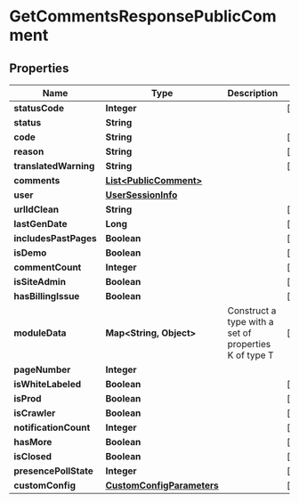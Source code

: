 

# GetCommentsResponsePublicComment


## Properties

| Name | Type | Description | Notes |
|------------ | ------------- | ------------- | -------------|
|**statusCode** | **Integer** |  |  [optional] |
|**status** | **String** |  |  |
|**code** | **String** |  |  [optional] |
|**reason** | **String** |  |  [optional] |
|**translatedWarning** | **String** |  |  [optional] |
|**comments** | [**List&lt;PublicComment&gt;**](PublicComment.md) |  |  |
|**user** | [**UserSessionInfo**](UserSessionInfo.md) |  |  |
|**urlIdClean** | **String** |  |  [optional] |
|**lastGenDate** | **Long** |  |  [optional] |
|**includesPastPages** | **Boolean** |  |  [optional] |
|**isDemo** | **Boolean** |  |  [optional] |
|**commentCount** | **Integer** |  |  [optional] |
|**isSiteAdmin** | **Boolean** |  |  [optional] |
|**hasBillingIssue** | **Boolean** |  |  [optional] |
|**moduleData** | **Map&lt;String, Object&gt;** | Construct a type with a set of properties K of type T |  [optional] |
|**pageNumber** | **Integer** |  |  |
|**isWhiteLabeled** | **Boolean** |  |  [optional] |
|**isProd** | **Boolean** |  |  [optional] |
|**isCrawler** | **Boolean** |  |  [optional] |
|**notificationCount** | **Integer** |  |  [optional] |
|**hasMore** | **Boolean** |  |  [optional] |
|**isClosed** | **Boolean** |  |  [optional] |
|**presencePollState** | **Integer** |  |  [optional] |
|**customConfig** | [**CustomConfigParameters**](CustomConfigParameters.md) |  |  [optional] |



